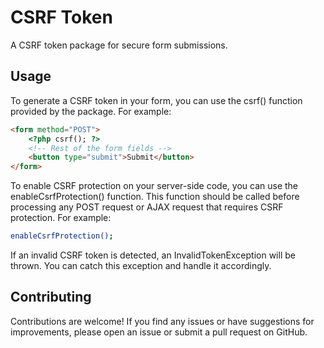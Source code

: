 # CSRF Token 

A CSRF token package for secure form submissions.

## Usage

To generate a CSRF token in your form, you can use the csrf() function provided by the package. For example:

```html
<form method="POST">
    <?php csrf(); ?>
    <!-- Rest of the form fields -->
    <button type="submit">Submit</button>
</form>
```


To enable CSRF protection on your server-side code, you can use the enableCsrfProtection() function. 
This function should be called before processing any POST request or AJAX request that requires CSRF protection. For example:

```bash
enableCsrfProtection();
```

If an invalid CSRF token is detected, an InvalidTokenException will be thrown. You can catch this exception and handle it accordingly.

## Contributing
Contributions are welcome! If you find any issues or have suggestions for improvements, please open an issue or submit a pull request on GitHub.
